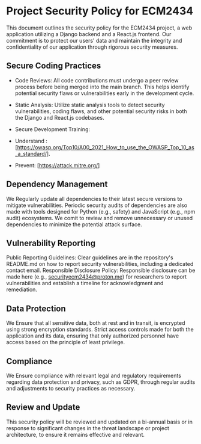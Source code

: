 # Project Security Policy for ECM2434 #

This document outlines the security policy for the ECM2434 project, a web application utilizing a Django backend and a React.js frontend.
Our commitment is to protect our users' data and maintain the integrity and confidentiality of our application through rigorous security measures.

## Secure Coding Practices ##

- Code Reviews: All code contributions must undergo a peer review process before being merged into the main branch. This helps identify potential security flaws or vulnerabilities early in the development cycle.
  
- Static Analysis: Utilize static analysis tools to detect security vulnerabilities, coding flaws, and other potential security risks in both the Django and React.js codebases.
  
- Secure Development Training:
-   Understand :[https://owasp.org/Top10/A00_2021_How_to_use_the_OWASP_Top_10_as_a_standard/].
-   Prevent: [https://attack.mitre.org/]
 
## Dependency Management ##
We Regularly update all dependencies to their latest secure versions to mitigate vulnerabilities. 
Periodic security audits of dependencies are also made with tools designed for Python (e.g., safety) and JavaScript (e.g., npm audit) ecosystems.
We comit to review and remove unnecessary or unused dependencies to minimize the potential attack surface.

## Vulnerability Reporting ##
Public Reporting Guidelines: Clear guidelines are in the repository's README.md on how to report security vulnerabilities, including a dedicated contact email.
Responsible Disclosure Policy: Responsible disclosure can be made here (e.g., securityecm2434@proton.me) for researchers to report vulnerabilities and establish a timeline for acknowledgment and remediation.

## Data Protection ##
We Ensure that all sensitive data, both at rest and in transit, is encrypted using strong encryption standards.
Strict access controls made for both the application and its data, ensuring that only authorized personnel have access based on the principle of least privilege.

## Compliance ##
We Ensure compliance with relevant legal and regulatory requirements regarding data protection and privacy, such as GDPR, through regular audits and adjustments to security practices as necessary.

## Review and Update ##
This security policy will be reviewed and updated on a bi-annual basis or in response to significant changes in the threat landscape or project architecture, to ensure it remains effective and relevant.

